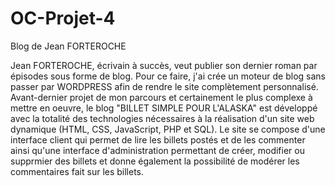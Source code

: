 # OC-Projet-4
Blog de Jean FORTEROCHE

Jean FORTEROCHE, écrivain à succès, veut publier son dernier roman par épisodes sous forme de blog. Pour ce faire, j'ai crée un moteur de blog sans passer par WORDPRESS afin de rendre le site complètement personnalisé. Avant-dernier projet de mon parcours et certainement le plus complexe à mettre en oeuvre, le blog "BILLET SIMPLE POUR L'ALASKA" est développé avec la totalité des technologies nécessaires à la réalisation d'un site web dynamique (HTML, CSS, JavaScript, PHP et SQL). Le site se compose d'une interface client qui permet de lire les billets postés et de les commenter ainsi qu'une interface d'administration permettant de créer, modifier ou supprmier des billets et donne également la possibilité de modérer les commentaires fait sur les billets.
